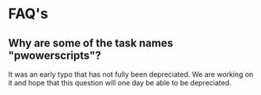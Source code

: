 # FAQ's

## Why are some of the task names "pwowerscripts"?

It was an early typo that has not fully been depreciated. We are working on it and hope that this question will one day be able to be depreciated. 

## 




